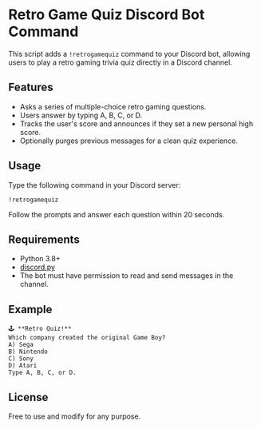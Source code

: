 # Retro Game Quiz Discord Bot Command

This script adds a `!retrogamequiz` command to your Discord bot, allowing users to play a retro gaming trivia quiz directly in a Discord channel.

## Features

- Asks a series of multiple-choice retro gaming questions.
- Users answer by typing A, B, C, or D.
- Tracks the user's score and announces if they set a new personal high score.
- Optionally purges previous messages for a clean quiz experience.

## Usage

Type the following command in your Discord server:

```
!retrogamequiz
```

Follow the prompts and answer each question within 20 seconds.

## Requirements

- Python 3.8+
- [discord.py](https://pypi.org/project/discord.py/)
- The bot must have permission to read and send messages in the channel.

## Example

```
🕹️ **Retro Quiz!**
Which company created the original Game Boy?
A) Sega
B) Nintendo
C) Sony
D) Atari
Type A, B, C, or D.
```

## License

Free to use and modify for any purpose.
